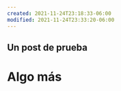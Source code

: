 ```yaml
---
created: 2021-11-24T23:18:33-06:00
modified: 2021-11-24T23:33:20-06:00
---
```


## Un post de prueba

# Algo más

<v-img src=". /3864616ed8591086958cb9e6bd332dca.jpg" alt="Chile triste" />
